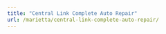 ```yaml
---
title: "Central Link Complete Auto Repair"
url: /marietta/central-link-complete-auto-repair/
---
```


